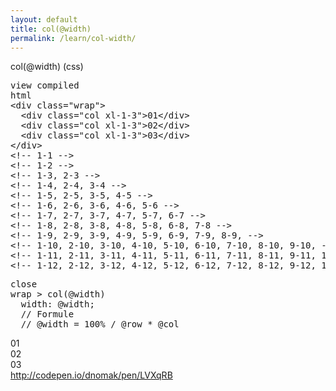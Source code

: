 ```yaml
---
layout: default
title: col(@width)
permalink: /learn/col-width/
---
```


<div id="css">
  <div class="dn-browser">
    <div class="dn-browser-header">
      <div class="dn-browser-button">
        <div class="wrap xl-auto">
          <div class="col"><div class="dn-browser-button__circle"></div></div>
          <div class="col"><div class="dn-browser-button__circle"></div></div>
          <div class="col"><div class="dn-browser-button__circle"></div></div>
        </div>
      </div>
      <div class="dn-style--title">col(<span>@width</span>) (css)</div>
      <a href="/" class="dn-logo"><img src="/img/flexiblegs-logo-white.png" alt=""></a>
    </div>
    <div class="dn-browser-body">
      <div class="dn-browser-body__pre">
        <pre class="is-not-compiled"><div class="dn-tag dn-tag--gray dn-tag--top dn-tag--button">view compiled</div><div class="dn-tag dn-tag--gray dn-tag--bottom">html</div><!--
          -->&lt;div class="wrap"&gt;<br/><!--
          -->  &lt;div class="col <span>xl-1-3</span>"&gt;01&lt;/div&gt;<br/><!--
          -->  &lt;div class="col <span>xl-1-3</span>"&gt;02&lt;/div&gt;<br/><!--
          -->  &lt;div class="col <span>xl-1-3</span>"&gt;03&lt;/div&gt;<br/><!--
          -->&lt;/div&gt;<!--
          --><div class="comment">&lt;!-- 1-1 --&gt;</div><!--
          --><div class="comment">&lt;!-- 1-2 --&gt;</div><!--
          --><div class="comment">&lt;!-- 1-3, 2-3 --&gt;</div><!--
          --><div class="comment">&lt;!-- 1-4, 2-4, 3-4 --&gt;</div><!--
          --><div class="comment">&lt;!-- 1-5, 2-5, 3-5, 4-5 --&gt;</div><!--
          --><div class="comment">&lt;!-- 1-6, 2-6, 3-6, 4-6, 5-6 --&gt;</div><!--
          --><div class="comment">&lt;!-- 1-7, 2-7, 3-7, 4-7, 5-7, 6-7 --&gt;</div><!--
          --><div class="comment">&lt;!-- 1-8, 2-8, 3-8, 4-8, 5-8, 6-8, 7-8 --&gt;</div><!--
          --><div class="comment">&lt;!-- 1-9, 2-9, 3-9, 4-9, 5-9, 6-9, 7-9, 8-9, --&gt;</div><!--
          --><div class="comment">&lt;!-- 1-10, 2-10, 3-10, 4-10, 5-10, 6-10, 7-10, 8-10, 9-10, --&gt;</div><!--
          --><div class="comment">&lt;!-- 1-11, 2-11, 3-11, 4-11, 5-11, 6-11, 7-11, 8-11, 9-11, 10-11, --&gt;</div><!--
          --><div class="comment">&lt;!-- 1-12, 2-12, 3-12, 4-12, 5-12, 6-12, 7-12, 8-12, 9-12, 10-12, 11-12, --&gt;</div><!--
        --></pre>
        <pre class="is-compiled"><div class="dn-tag dn-tag--black dn-tag--top dn-tag--button">close</div><!--
          --><span>wrap > col(@width)</span><br/><!--
          -->  width: @width;<br/><!--
          -->  // Formule<br/><!--
          -->  // @width = 100% / @row * @col<!--
        --></pre>
      </div>
      <div class="dn-browser-body__item">
        <div class="wrap dn-style--wrap">
          <div class="col xl-1-3"><div class="dn-style--col">01</div></div>
          <div class="col xl-1-3"><div class="dn-style--col">02</div></div>
          <div class="col xl-1-3"><div class="dn-style--col">03</div></div>
        </div>
      </div>
      <div class="dn-browser-footer">
        <div class="wrap xl-gutter-24 xl-outside-24 xl-right xl-auto">
          <div class="col">
            <a href="http://codepen.io/dnomak/pen/LVXqRB?editors=110" class="dn-button dn-button--link dn-button--right">
              http://codepen.io/dnomak/pen/LVXqRB
            </a>
          </div>
        </div>
      </div>
    </div>
  </div>
</div>
